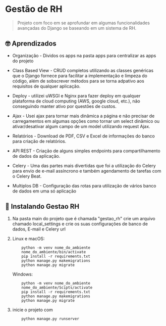 # Gestão de RH

> Projeto com foco em se aprofundar em algumas funcionalidades avançadas do Django se baseando em um sistema de RH.

## 🤓 Aprendizados
- Organização - Dividos os apps na pasta apps para centralizar as apps do projeto

- Class Based View - CRUD completos utilizando as classes genéricas que o Django fornece para facilitar a implementação e limpeza do código, além de sobscrever métodos para se torna adpativo aos requisitos de qualquer aplicação.

- Deploy - utilizei uWSGI e Nginx para fazer deploy em qualquer plataforma de cloud computing (AWS, google cloud, etc.), não conseguindo manter ativo por questões de custos.

- Ajax - Usei ajax para tornar mais dinâmica a página e não precisar de carregamentos em algumas opções como tornar um select dinâmico ou ativar/desativar algum campo de um model utilizando request Ajax.

- Relatórios - Download de PDF, CSV e Excel de informações do banco para criação de relatórios.

- API REST - Criação de alguns simples endpoints para compartilhamento de dados da aplicação.

- Celery - Uma das partes mais divertidas que foi a utilização do Celery para envio de e-mail assíncrono e também agendamento de tarefas com o Celery Beat.

- Multiplos DB - Configuração das rotas para utilização de vários banco de dados em uma só aplicação

## 🚀 Instalando Gestao RH

1) Na pasta main do projeto que é chamada "gestao_rh" crie um arquivo chamado local_settings e crie os suas configurações de banco de dados, E-mail e Celery url

2) Linux e macOS:
    ```
        python -m venv nome_do_ambiente
        nome_do_ambiente/bin/activate
        pip install -r requirements.txt
        python manage.py makemigrations
        python manage.py migrate
    ```
    Windows:
    ```
        python -m venv nome_do_ambiente
        nome_do_ambiente/Scipts/activate
        pip install -r requirements.txt
        python manage.py makemigrations
        python manage.py migrate
    ```

3) inicie o projeto com 
    ```
        python manage.py runserver
    ```